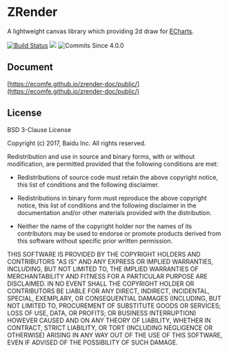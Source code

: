 ZRender
=======

A lightweight canvas library which providing 2d draw for [ECharts](https://github.com/ecomfe/echarts).

[![Build Status](https://travis-ci.com/ecomfe/zrender.svg?branch=master)](https://travis-ci.com/ecomfe/zrender) [![](https://img.shields.io/npm/dw/zrender.svg?label=npm%20downloads&style=flat)](https://www.npmjs.com/package/zrender) ![Commits Since 4.0.0](https://img.shields.io/github/commits-since/ecomfe/zrender/4.0.0.svg?colorB=%234c1&style=flat)

## Document

[https://ecomfe.github.io/zrender-doc/public/](https://ecomfe.github.io/zrender-doc/public/)

## License

BSD 3-Clause License

Copyright (c) 2017, Baidu Inc.
All rights reserved.

Redistribution and use in source and binary forms, with or without
modification, are permitted provided that the following conditions are met:

* Redistributions of source code must retain the above copyright notice, this
  list of conditions and the following disclaimer.

* Redistributions in binary form must reproduce the above copyright notice,
  this list of conditions and the following disclaimer in the documentation
  and/or other materials provided with the distribution.

* Neither the name of the copyright holder nor the names of its
  contributors may be used to endorse or promote products derived from
  this software without specific prior written permission.

THIS SOFTWARE IS PROVIDED BY THE COPYRIGHT HOLDERS AND CONTRIBUTORS "AS IS"
AND ANY EXPRESS OR IMPLIED WARRANTIES, INCLUDING, BUT NOT LIMITED TO, THE
IMPLIED WARRANTIES OF MERCHANTABILITY AND FITNESS FOR A PARTICULAR PURPOSE ARE
DISCLAIMED. IN NO EVENT SHALL THE COPYRIGHT HOLDER OR CONTRIBUTORS BE LIABLE
FOR ANY DIRECT, INDIRECT, INCIDENTAL, SPECIAL, EXEMPLARY, OR CONSEQUENTIAL
DAMAGES (INCLUDING, BUT NOT LIMITED TO, PROCUREMENT OF SUBSTITUTE GOODS OR
SERVICES; LOSS OF USE, DATA, OR PROFITS; OR BUSINESS INTERRUPTION) HOWEVER
CAUSED AND ON ANY THEORY OF LIABILITY, WHETHER IN CONTRACT, STRICT LIABILITY,
OR TORT (INCLUDING NEGLIGENCE OR OTHERWISE) ARISING IN ANY WAY OUT OF THE USE
OF THIS SOFTWARE, EVEN IF ADVISED OF THE POSSIBILITY OF SUCH DAMAGE.